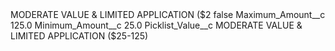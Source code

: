 <?xml version="1.0" encoding="UTF-8"?>
<CustomMetadata xmlns="http://soap.sforce.com/2006/04/metadata" xmlns:xsi="http://www.w3.org/2001/XMLSchema-instance" xmlns:xsd="http://www.w3.org/2001/XMLSchema">
    <label>MODERATE VALUE &amp; LIMITED APPLICATION ($2</label>
    <protected>false</protected>
    <values>
        <field>Maximum_Amount__c</field>
        <value xsi:type="xsd:double">125.0</value>
    </values>
    <values>
        <field>Minimum_Amount__c</field>
        <value xsi:type="xsd:double">25.0</value>
    </values>
    <values>
        <field>Picklist_Value__c</field>
        <value xsi:type="xsd:string">MODERATE VALUE &amp; LIMITED APPLICATION ($25-125)</value>
    </values>
</CustomMetadata>
